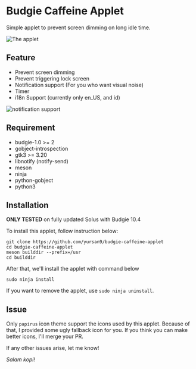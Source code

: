# Budgie Caffeine Applet

Simple applet to prevent screen dimming on long idle time.

![The applet](https://raw.githubusercontent.com/yursan9/budgie-caffeine-applet/master/img/initial-applet.png)

## Feature

- Prevent screen dimming
- Prevent triggering lock screen
- Notification support (For you who want visual noise)
- Timer
- i18n Support (currently only en_US, and id)

![notification support](https://raw.githubusercontent.com/yursan9/budgie-caffeine-applet/master/img/notification-support.png)

## Requirement

- budgie-1.0 >= 2
- gobject-introspection
- gtk3 >= 3.20
- libnotify (notify-send)
- meson
- ninja
- python-gobject
- python3

## Installation

**ONLY TESTED** on fully updated Solus with Budgie 10.4

To install this applet, follow instruction below:
```
git clone https://github.com/yursan9/budgie-caffeine-applet
cd budgie-caffeine-applet
meson builddir --prefix=/usr
cd builddir
```

After that, we'll install the applet with command below
```
sudo ninja install
```

If you want to remove the applet, use `sudo ninja uninstall`.

## Issue

Only `papirus` icon theme support the icons used by this applet. Because of
that, I provided some ugly fallback icon for you. If you think you can make
better icons, I'll merge your PR.

If any other issues arise, let me know!

*Salam kopi!*
